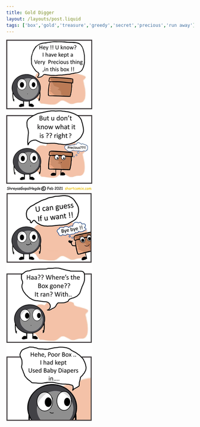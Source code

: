 ```yaml
---
title: Gold Digger
layout: /layouts/post.liquid
tags: ['box','gold','treasure','greedy','secret','precious','run away']
---
```


<img class="back comicimg" src="./comic.jpg" style="aspect-ratio:  0.24;" />